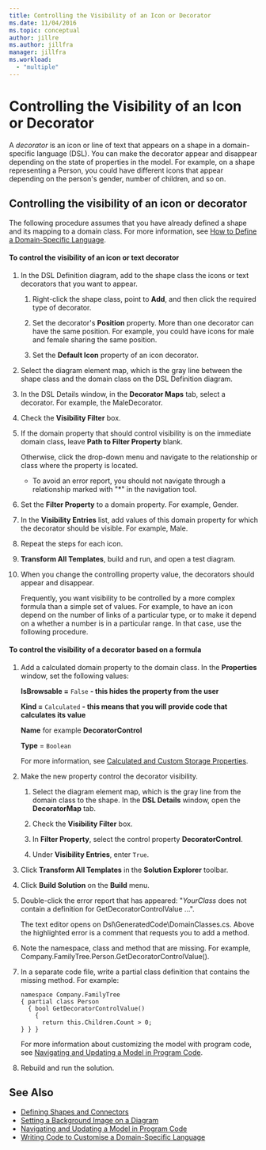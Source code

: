 ```yaml
---
title: Controlling the Visibility of an Icon or Decorator
ms.date: 11/04/2016
ms.topic: conceptual
author: jillre
ms.author: jillfra
manager: jillfra
ms.workload:
  - "multiple"
---
```

# Controlling the Visibility of an Icon or Decorator
A *decorator* is an icon or line of text that appears on a shape in a domain-specific language (DSL). You can make the decorator appear and disappear depending on the state of properties in the model. For example, on a shape representing a Person, you could have different icons that appear depending on the person's gender, number of children, and so on.

## Controlling the visibility of an icon or decorator
 The following procedure assumes that you have already defined a shape and its mapping to a domain class. For more information, see [How to Define a Domain-Specific Language](../modeling/how-to-define-a-domain-specific-language.md).

#### To control the visibility of an icon or text decorator

1. In the DSL Definition diagram, add to the shape class the icons or text decorators that you want to appear.

   1. Right-click the shape class, point to **Add**, and then click the required type of decorator.

   2. Set the decorator's **Position** property. More than one decorator can have the same position. For example, you could have icons for male and female sharing the same position.

   3. Set the **Default Icon** property of an icon decorator.

2. Select the diagram element map, which is the gray line between the shape class and the domain class on the DSL Definition diagram.

3. In the DSL Details window, in the **Decorator Maps** tab, select a decorator. For example, the MaleDecorator.

4. Check the **Visibility Filter** box.

5. If the domain property that should control visibility is on the immediate domain class, leave **Path to Filter Property** blank.

    Otherwise, click the drop-down menu and navigate to the relationship or class where the property is located.

   - To avoid an error report, you should not navigate through a relationship marked with "*" in the navigation tool.

6. Set the **Filter Property** to a domain property. For example, Gender.

7. In the **Visibility Entries** list, add values of this domain property for which the decorator should be visible. For example, Male.

8. Repeat the steps for each icon.

9. **Transform All Templates**, build and run, and open a test diagram.

10. When you change the controlling property value, the decorators should appear and disappear.

    Frequently, you want visibility to be controlled by a more complex formula than a simple set of values. For example, to have an icon depend on the number of links of a particular type, or to make it depend on a whether a number is in a particular range. In that case, use the following procedure.

#### To control the visibility of a decorator based on a formula

1. Add a calculated domain property to the domain class. In the **Properties** window, set the following values:

     **IsBrowsable =**  `False`  **- this hides the property from the user**

     **Kind =**  `Calculated`  **- this means that you will provide code that calculates its value**

     **Name** for example **DecoratorControl**

     **Type** = `Boolean`

     For more information, see [Calculated and Custom Storage Properties](../modeling/calculated-and-custom-storage-properties.md).

2. Make the new property control the decorator visibility.

    1. Select the diagram element map, which is the gray line from the domain class to the shape. In the **DSL Details** window, open the **DecoratorMap** tab.

    2. Check the **Visibility Filter** box.

    3. In **Filter Property**, select the control property **DecoratorControl**.

    4. Under **Visibility Entries**, enter `True`.

3. Click **Transform All Templates** in the **Solution Explorer** toolbar.

4. Click **Build Solution** on the **Build** menu.

5. Double-click the error report that has appeared: "*YourClass* does not contain a definition for GetDecoratorControlValue ...".

     The text editor opens on Dsl\GeneratedCode\DomainClasses.cs. Above the highlighted error is a comment that requests you to add a method.

6. Note the namespace, class and method that are missing.  For example, Company.FamilyTree.Person.GetDecoratorControlValue().

7. In a separate code file, write a partial class definition that contains the missing method. For example:

    ```
    namespace Company.FamilyTree
    { partial class Person
      { bool GetDecoratorControlValue()
        {
          return this.Children.Count > 0;
    } } }
    ```

     For more information about customizing the model with program code, see [Navigating and Updating a Model in Program Code](../modeling/navigating-and-updating-a-model-in-program-code.md).

8. Rebuild and run the solution.

## See Also

- [Defining Shapes and Connectors](../modeling/defining-shapes-and-connectors.md)
- [Setting a Background Image on a Diagram](../modeling/setting-a-background-image-on-a-diagram.md)
- [Navigating and Updating a Model in Program Code](../modeling/navigating-and-updating-a-model-in-program-code.md)
- [Writing Code to Customise a Domain-Specific Language](../modeling/writing-code-to-customise-a-domain-specific-language.md)